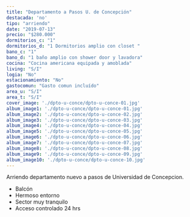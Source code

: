 ```yaml
---
title: "Departamento a Pasos U. de Concepción"
destacada: 'no'
tipo: "arriendo"
date: "2019-07-13"
precio: "$280.000"
dormitorios_c: "1"
dormitorios_d: "1 Dormitorios amplio con closet "
bano_c: "1"
bano_d: "1 baño amplio con shower door y lavadora"
cocina: "Cocina americana equipada y amoblada"
living: "S/I"
logia: "No"
estacionamiento: "No"
gastocomun: "Gasto comun incluído"
area_u: "S/I"
area_t: "S/I"
cover_image: './dpto-u-conce/dpto-u-conce-01.jpg'
album_image1: './dpto-u-conce/dpto-u-conce-01.jpg'
album_image2: './dpto-u-conce/dpto-u-conce-02.jpg'
album_image3: './dpto-u-conce/dpto-u-conce-03.jpg'
album_image4: './dpto-u-conce/dpto-u-conce-04.jpg'
album_image5: './dpto-u-conce/dpto-u-conce-05.jpg'
album_image6: './dpto-u-conce/dpto-u-conce-06.jpg'
album_image7: './dpto-u-conce/dpto-u-conce-07.jpg'
album_image8: './dpto-u-conce/dpto-u-conce-08.jpg'
album_image9: './dpto-u-conce/dpto-u-conce-09.jpg'
album_image10: './dpto-u-conce/dpto-u-conce-10.jpg'
---
```


Arriendo departamento nuevo a pasos de Universidad de Concepcion.

* Balcón 
* Hermoso entorno
* Sector muy tranquilo
* Acceso controlado 24 hrs

